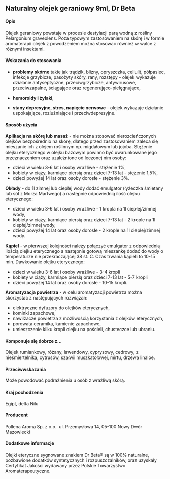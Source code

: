 ##  Naturalny olejek geraniowy 9ml, Dr Beta

#### Opis 

Olejek geraniowy powstaje w procesie destylacji parą wodną z rośliny Pelargonium graveolens. Poza typowym zastosowaniem na skórę i w formie aromaterapii olejek z powodzeniem można stosować również w walce z różnymi insektami. 

#### Wskazania do stosowania

- **problemy skórne** takie jak trądzik, blizny, opryszczka, cellulit, półpasiec, infekcje grzybicze, pasożyty skóry, rany, rozstępy - olejek wykazuje działanie antyseptyczne, przeciwgrzybicze, antywirusowe, przeciwzapalne, ściągające oraz regenerująco-pielęgnujące,

- **hemoroidy i żylaki**, 

- **stany depresyjne, stres, napięcie nerwowe** - olejek wykazuje działanie uspokajające, rozluźniające i przeciwdepresyjne.

#### Sposób użycia  

**Aplikacja na skórę lub masaż** - nie można stosować nierozcieńczonych olejków bezpośrednio na skórę, dlatego przed zastosowaniem zaleca się mieszanie ich z olejem roślinnym np. migdałowym lub jojoba. Stężenie olejku eterycznego w olejku bazowym powinno być uwarunkowane jego przeznaczeniem oraz uzależnione od leczonej nim osoby:
- dzieci w wieku 3-6 lat i osoby wrażliwe - stężenie 1%,
- kobiety w ciąży, karmiące piersią oraz dzieci 7-13 lat - stężenie 1,5%,
- dzieci powyżej 14 lat oraz osoby dorosłe - stężenie 3%. 

**Okłady** - do 1l zimnej lub ciepłej wody dodać emulgator (łyżeczka śmietany lub sól z Morza Martwego) a następnie odpowiednią ilość olejku eterycznego:
- dzieci w wieku 3-6 lat i osoby wrażliwe - 1 kropla na 1l ciepłej/zimnej wody,
- kobiety w ciąży, karmiące piersią oraz dzieci 7-13 lat - 2 krople na 1l ciepłej/zimnej wody,
- dzieci powyżej 14 lat oraz osoby dorosłe - 2 krople na 1l ciepłej/zimnej wody.

**Kąpiel** - w pierwszej kolejności należy połączyć emulgator z odpowiednią ilością olejku eterycznego a następnie gotową mieszankę dodać do wody o temperaturze nie przekraczającej 38 st. C. Czas trwania kąpieli to 10-15 min. Dawkowanie olejku eterycznego:
- dzieci w wieku 3-6 lat i osoby wrażliwe - 3-4 kropli
- kobiety w ciąży, karmiące piersią oraz dzieci 7-13 lat - 5-7 kropli
- dzieci powyżej 14 lat oraz osoby dorosłe - 10-15 kropli.

**Aromatyzacja powietrza** - w celu aromatyzacji powietrza można skorzystać z następujących rozwiązań:  

- elektryczne dyfuzory do olejków eterycznych,  
- kominki zapachowe,  
- nawilżacze powietrza z możliwością korzystania z olejków eterycznych,  
- porowata ceramika, kamienie zapachowe,   
- umieszczenie kilku kropli olejku na pościeli, chusteczce lub ubraniu.

#### Komponuje się dobrze z…

Olejek rumiankowy, różany, lawendowy, cyprysowy, cedrowy, z nieśmiertelnika, cytrusów, szałwii muszkatołowej, mirtu, drzewa linaloe.

#### Przeciwwskazania  

Może powodować podrażnienia u osób z wrażliwą skórą.

#### Kraj pochodzenia 

Egipt, delta Nilu

#### Producent  

Pollena Aroma Sp. z o.o.  ul. Przemysłowa 14, 05-100 Nowy Dwór Mazowiecki

#### Dodatkowe informacje  

Olejki eteryczne sygnowane znakiem Dr Beta® są w 100% naturalne, pozbawione dodatków syntetycznych i rozpuszczalników, oraz uzyskały Certyfikat Jakości wydawany przez Polskie Towarzystwo Aromaterapeutyczne.

